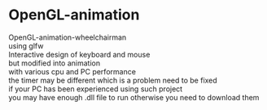 # OpenGL-animation<br>
OpenGL-animation-wheelchairman<br>
using glfw<br>
Interactive design of keyboard and mouse <br>
but modified into animation<br>
with various cpu and PC performance<br>
the timer may be different which is a problem need to be fixed<br>
if your PC has been experienced using such project<br>
you may have enough .dll file to run otherwise you need to download them<br>
